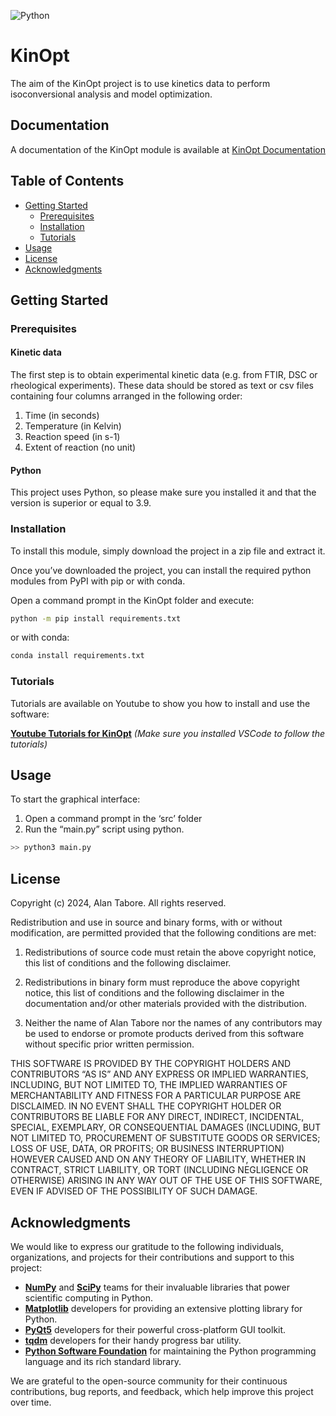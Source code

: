 ![Python](https://img.shields.io/badge/Python-3.9-blue)

# KinOpt

The aim of the KinOpt project is to use kinetics data to perform isoconversional analysis and model optimization.

## Documentation

A documentation of the KinOpt module is available at [KinOpt Documentation](https://kinopt.readthedocs.io/en/latest/index.html)

## Table of Contents

- [Getting Started](#getting-started)
  - [Prerequisites](#prerequisites)
  - [Installation](#installation)
  - [Tutorials](#tutorials)
- [Usage](#usage)
- [License](#license)
- [Acknowledgments](#acknowledgments)

## Getting Started

### Prerequisites

#### Kinetic data
The first step is to obtain experimental kinetic data (e.g. from FTIR, DSC or rheological experiments). These data should be stored as text or csv files containing four columns arranged in the following order: 
1. Time (in seconds)
2. Temperature (in Kelvin)
3. Reaction speed (in s-1)
4. Extent of reaction (no unit)

#### Python
This project uses Python, so please make sure you installed it and that the version is superior or equal to 3.9.


### Installation

To install this module, simply download the project in a zip file and extract it.

Once you’ve downloaded the project, you can install the required python modules from PyPI with pip or with conda.

Open a command prompt in the KinOpt folder and execute:
``` bash
python -m pip install requirements.txt
```
or with conda:
``` bash
conda install requirements.txt
```

### Tutorials

Tutorials are available on Youtube to show you how to install and use the software:

**[Youtube Tutorials for KinOpt](https://youtube.com/playlist?list=PLxgAQK6NxsvJIZDw5gI6Xi16PfxUrXFI0&si=ICWPLX2gbCdEuDp9)**
*(Make sure you installed VSCode to follow the tutorials)*

## Usage

To start the graphical interface:
1. Open a command prompt in the ‘src’ folder
2. Run the “main.py” script using python.
``` bash   
>> python3 main.py
```


## License

Copyright (c) 2024, Alan Tabore.
All rights reserved.

Redistribution and use in source and binary forms, with or without modification, are permitted provided that the following conditions are met:

1. Redistributions of source code must retain the above copyright notice, this list of conditions and the following disclaimer.

2. Redistributions in binary form must reproduce the above copyright notice, this list of conditions and the following disclaimer in the documentation and/or other materials provided with the distribution.

3. Neither the name of Alan Tabore nor the names of any contributors may be used to endorse or promote products derived from this software without specific prior written permission.

THIS SOFTWARE IS PROVIDED BY THE COPYRIGHT HOLDERS AND CONTRIBUTORS “AS IS” AND ANY EXPRESS OR IMPLIED WARRANTIES, INCLUDING, BUT NOT LIMITED TO, THE IMPLIED WARRANTIES OF MERCHANTABILITY AND FITNESS FOR A PARTICULAR PURPOSE ARE DISCLAIMED. IN NO EVENT SHALL THE COPYRIGHT HOLDER OR CONTRIBUTORS BE LIABLE FOR ANY DIRECT, INDIRECT, INCIDENTAL, SPECIAL, EXEMPLARY, OR CONSEQUENTIAL DAMAGES (INCLUDING, BUT NOT LIMITED TO, PROCUREMENT OF SUBSTITUTE GOODS OR SERVICES; LOSS OF USE, DATA, OR PROFITS; OR BUSINESS INTERRUPTION) HOWEVER CAUSED AND ON ANY THEORY OF LIABILITY, WHETHER IN CONTRACT, STRICT LIABILITY, OR TORT (INCLUDING NEGLIGENCE OR OTHERWISE) ARISING IN ANY WAY OUT OF THE USE OF THIS SOFTWARE, EVEN IF ADVISED OF THE POSSIBILITY OF SUCH DAMAGE.

## Acknowledgments


We would like to express our gratitude to the following individuals, organizations, and projects for their contributions and support to this project:

- **[NumPy](https://numpy.org)** and **[SciPy](https://www.scipy.org)** teams for their invaluable libraries that power scientific computing in Python.
- **[Matplotlib](https://matplotlib.org)** developers for providing an extensive plotting library for Python.
- **[PyQt5](https://riverbankcomputing.com/software/pyqt/intro)** developers for their powerful cross-platform GUI toolkit.
- **[tqdm](https://github.com/tqdm/tqdm)** developers for their handy progress bar utility.
- **[Python Software Foundation](https://www.python.org/psf-landing/)** for maintaining the Python programming language and its rich standard library.

We are grateful to the open-source community for their continuous contributions, bug reports, and feedback, which help improve this project over time.
